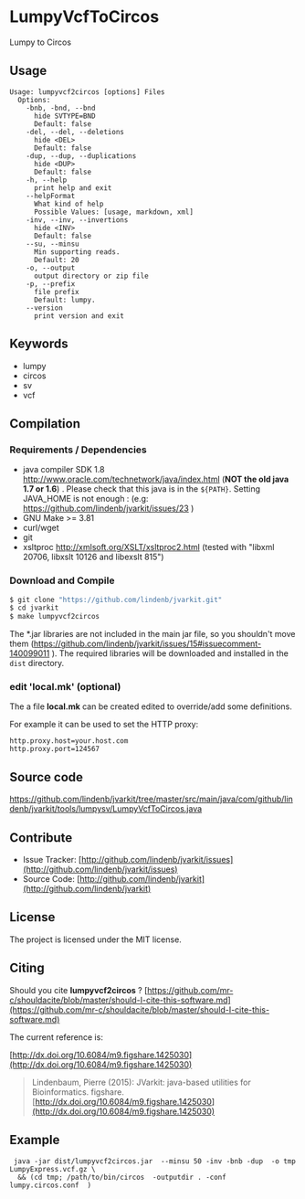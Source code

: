 # LumpyVcfToCircos

Lumpy to Circos


## Usage

```
Usage: lumpyvcf2circos [options] Files
  Options:
    -bnb, -bnd, --bnd
      hide SVTYPE=BND
      Default: false
    -del, --del, --deletions
      hide <DEL>
      Default: false
    -dup, --dup, --duplications
      hide <DUP>
      Default: false
    -h, --help
      print help and exit
    --helpFormat
      What kind of help
      Possible Values: [usage, markdown, xml]
    -inv, --inv, --invertions
      hide <INV>
      Default: false
    --su, --minsu
      Min supporting reads.
      Default: 20
    -o, --output
      output directory or zip file
    -p, --prefix
      file prefix
      Default: lumpy.
    --version
      print version and exit

```


## Keywords

 * lumpy
 * circos
 * sv
 * vcf


## Compilation

### Requirements / Dependencies

* java compiler SDK 1.8 http://www.oracle.com/technetwork/java/index.html (**NOT the old java 1.7 or 1.6**) . Please check that this java is in the `${PATH}`. Setting JAVA_HOME is not enough : (e.g: https://github.com/lindenb/jvarkit/issues/23 )
* GNU Make >= 3.81
* curl/wget
* git
* xsltproc http://xmlsoft.org/XSLT/xsltproc2.html (tested with "libxml 20706, libxslt 10126 and libexslt 815")


### Download and Compile

```bash
$ git clone "https://github.com/lindenb/jvarkit.git"
$ cd jvarkit
$ make lumpyvcf2circos
```

The *.jar libraries are not included in the main jar file, so you shouldn't move them (https://github.com/lindenb/jvarkit/issues/15#issuecomment-140099011 ).
The required libraries will be downloaded and installed in the `dist` directory.

### edit 'local.mk' (optional)

The a file **local.mk** can be created edited to override/add some definitions.

For example it can be used to set the HTTP proxy:

```
http.proxy.host=your.host.com
http.proxy.port=124567
```
## Source code 

[https://github.com/lindenb/jvarkit/tree/master/src/main/java/com/github/lindenb/jvarkit/tools/lumpysv/LumpyVcfToCircos.java
](https://github.com/lindenb/jvarkit/tree/master/src/main/java/com/github/lindenb/jvarkit/tools/lumpysv/LumpyVcfToCircos.java
)
## Contribute

- Issue Tracker: [http://github.com/lindenb/jvarkit/issues](http://github.com/lindenb/jvarkit/issues)
- Source Code: [http://github.com/lindenb/jvarkit](http://github.com/lindenb/jvarkit)

## License

The project is licensed under the MIT license.

## Citing

Should you cite **lumpyvcf2circos** ? [https://github.com/mr-c/shouldacite/blob/master/should-I-cite-this-software.md](https://github.com/mr-c/shouldacite/blob/master/should-I-cite-this-software.md)

The current reference is:

[http://dx.doi.org/10.6084/m9.figshare.1425030](http://dx.doi.org/10.6084/m9.figshare.1425030)

> Lindenbaum, Pierre (2015): JVarkit: java-based utilities for Bioinformatics. figshare.
> [http://dx.doi.org/10.6084/m9.figshare.1425030](http://dx.doi.org/10.6084/m9.figshare.1425030)


## Example

```
 java -jar dist/lumpyvcf2circos.jar  --minsu 50 -inv -bnb -dup  -o tmp  LumpyExpress.vcf.gz \
  && (cd tmp; /path/to/bin/circos  -outputdir . -conf lumpy.circos.conf  )
```


